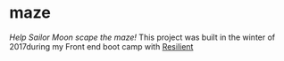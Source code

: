 # maze

*Help Sailor Moon scape the maze!*
This project was built in the winter of 2017during my Front end boot camp with [Resilient](resilientcoders.org)
